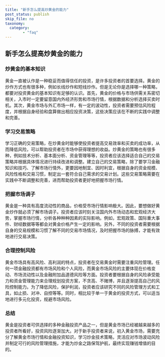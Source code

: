 ```yaml
---
title: "新手怎么提高炒黄金的能力"
post_status: publish
skip_file: no
taxonomy:
  category:
        - "faq"
---
```


## 新手怎么提高炒黄金的能力

### 炒黄金的基本知识

黄金一直被认作是一种稳妥而值得信任的投资，是许多投资者的首要选择。黄金的炒作方式也有很多种，例如长线炒作和短线炒作。但是无论你是选择哪一种策略，都要对投资黄金的基本知识有足够的认识。首先，黄金的价格与市场供需关系密切相关，入市时一定要留意国内外经济形势和市场行情，根据数据和分析选择买卖时机。其次，黄金市场与外汇市场一样，有一定的波动性，投资者需要预估风险程度，并根据自身经验和盘算做出相应投资决策，这些决策应该在不断的实践中调整和完善。

### 学习交易策略

学习正确的交易策略，在炒黄金时能够使投资者提高交易效率和买卖的成功率，从而降低风险，可以帮助投资者在市场中获得理想的收益。炒黄金的策略也有很多种，例如技术分析、基本面分析、资金管理等等，投资者应该选择适合自己的交易策略并根据具体情况进行持续改进和调整。建立自己的交易策略，除了要学习金融知识和技巧、了解市场行情外，更要因地制宜、因时利宜，根据自身的资金规模、风险性格和交易习惯，制定出一套符合自己需求的交易计划。这些交易策略需要在实践中不断调整和完善，进而帮助投资者更好地把握市场行情。

### 把握市场调子

黄金是一种具有高度流动性的商品，价格受市场行情影响极大。因此，要想做好黄金炒作就必须了解市场调子。投资者应该时刻关注国内外市场动态和宏观经济大势，掌握市场行情，分析各种种种因素的实际影响。例如，宏观政策、国际重大事件、财经数据等等都会对黄金价格产生一定的影响。另外，不同的投资者需要根据自身的交易规模和习惯了解不同的交易市场情况，及时把握市场的脉搏，才能有效地进行交易决策。

### 合理控制风险

黄金市场具有高风险、高利润的特点，投资者在交易黄金时需要注重风险管理。任何一项金融投资都有市场风险和个人风险，而黄金市场风险的主要体现在价格变动、市场流动性以及金融附加品道德风险等方面。投资者要根据自身的风险承受能力和资金管理能力来合理规划投资方案，不贪高、不赌博，并且逐渐提高自己的风险控制能力。为了降低风险，保护利润，投资者应该研究不同的风险管理方式和工具，如止损、对冲、自控等等。同时，相比较于单一于黄金的投资方式，可以适当地进行多元化投资，规避市场风险。

### 总结

黄金是投资者可供选择的多种金融投资产品之一，但是黄金市场已经被越来越多的投资者所看好，投资风险逐渐加大。对于新手投资者来说，初入黄金市场，需要充分了解黄金市场行情和金融投资知识，学习炒金技术策略，灵活应对市场波动风险并制定可行的风险管理措施，才能为炒金之路保驾护航，最终实现赚钱增值的目的。
